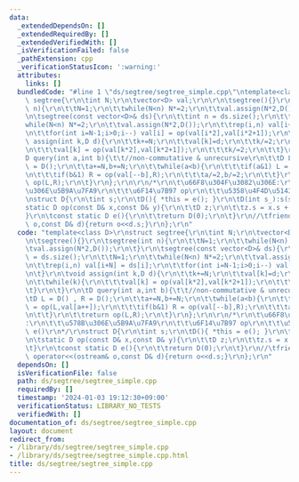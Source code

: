 ```yaml
---
data:
  _extendedDependsOn: []
  _extendedRequiredBy: []
  _extendedVerifiedWith: []
  _isVerificationFailed: false
  _pathExtension: cpp
  _verificationStatusIcon: ':warning:'
  attributes:
    links: []
  bundledCode: "#line 1 \"ds/segtree/segtree_simple.cpp\"\ntemplate<class D>\r\nstruct\
    \ segtree{\r\n\tint N;\r\n\tvector<D> val;\r\n\r\n\tsegtree(){}\r\n\tsegtree(int\
    \ n){\r\n\t\tN=1;\r\n\t\twhile(N<n) N*=2;\r\n\t\tval.assign(N*2,D());\r\n\t}\r\
    \n\tsegtree(const vector<D>& ds){\r\n\t\tint n = ds.size();\r\n\t\tN=1;\r\n\t\t\
    while(N<n) N*=2;\r\n\t\tval.assign(N*2,D());\r\n\t\trep(i,n) val[i+N] = ds[i];\r\
    \n\t\tfor(int i=N-1;i>0;i--) val[i] = op(val[i*2],val[i*2+1]);\r\n\t}\r\n\tvoid\
    \ assign(int k,D d){\r\n\t\tk+=N;\r\n\t\tval[k]=d;\r\n\t\tk/=2;\r\n\t\twhile(k){\r\
    \n\t\t\tval[k] = op(val[k*2],val[k*2+1]);\r\n\t\t\tk/=2;\r\n\t\t}\r\n\t}\r\n\t\
    D query(int a,int b){\t\t//non-commutative & unrecursive\r\n\t\tD L = D() , R\
    \ = D();\r\n\t\ta+=N,b+=N;\r\n\t\twhile(a<b){\r\n\t\t\tif(a&1) L = op(L,val[a++]);\r\
    \n\t\t\tif(b&1) R = op(val[--b],R);\r\n\t\t\ta/=2,b/=2;\r\n\t\t}\r\n\t\treturn\
    \ op(L,R);\r\n\t}\r\n};\r\n\r\n/*\r\n\t\u66F8\u304F\u3082\u306E:\r\n\t\t\u578B\
    \u306E\u5B9A\u7FA9\r\n\t\t\u6F14\u7B97 op\r\n\t\t\u5358\u4F4D\u5143 e()\r\n*/\r\
    \nstruct D{\r\n\tint s;\r\n\tD(){ *this = e(); }\r\n\tD(int s_):s(s_){}\r\n\t\
    static D op(const D& x,const D& y){\r\n\t\tD z;\r\n\t\tz.s = x.s + y.s;\r\n\t\
    }\r\n\tconst static D e(){\r\n\t\treturn D(0);\r\n\t}\r\n//\tfriend ostream& operator<<(ostream&\
    \ o,const D& d){return o<<d.s;}\r\n};\r\n"
  code: "template<class D>\r\nstruct segtree{\r\n\tint N;\r\n\tvector<D> val;\r\n\r\
    \n\tsegtree(){}\r\n\tsegtree(int n){\r\n\t\tN=1;\r\n\t\twhile(N<n) N*=2;\r\n\t\
    \tval.assign(N*2,D());\r\n\t}\r\n\tsegtree(const vector<D>& ds){\r\n\t\tint n\
    \ = ds.size();\r\n\t\tN=1;\r\n\t\twhile(N<n) N*=2;\r\n\t\tval.assign(N*2,D());\r\
    \n\t\trep(i,n) val[i+N] = ds[i];\r\n\t\tfor(int i=N-1;i>0;i--) val[i] = op(val[i*2],val[i*2+1]);\r\
    \n\t}\r\n\tvoid assign(int k,D d){\r\n\t\tk+=N;\r\n\t\tval[k]=d;\r\n\t\tk/=2;\r\
    \n\t\twhile(k){\r\n\t\t\tval[k] = op(val[k*2],val[k*2+1]);\r\n\t\t\tk/=2;\r\n\t\
    \t}\r\n\t}\r\n\tD query(int a,int b){\t\t//non-commutative & unrecursive\r\n\t\
    \tD L = D() , R = D();\r\n\t\ta+=N,b+=N;\r\n\t\twhile(a<b){\r\n\t\t\tif(a&1) L\
    \ = op(L,val[a++]);\r\n\t\t\tif(b&1) R = op(val[--b],R);\r\n\t\t\ta/=2,b/=2;\r\
    \n\t\t}\r\n\t\treturn op(L,R);\r\n\t}\r\n};\r\n\r\n/*\r\n\t\u66F8\u304F\u3082\u306E\
    :\r\n\t\t\u578B\u306E\u5B9A\u7FA9\r\n\t\t\u6F14\u7B97 op\r\n\t\t\u5358\u4F4D\u5143\
    \ e()\r\n*/\r\nstruct D{\r\n\tint s;\r\n\tD(){ *this = e(); }\r\n\tD(int s_):s(s_){}\r\
    \n\tstatic D op(const D& x,const D& y){\r\n\t\tD z;\r\n\t\tz.s = x.s + y.s;\r\n\
    \t}\r\n\tconst static D e(){\r\n\t\treturn D(0);\r\n\t}\r\n//\tfriend ostream&\
    \ operator<<(ostream& o,const D& d){return o<<d.s;}\r\n};\r\n"
  dependsOn: []
  isVerificationFile: false
  path: ds/segtree/segtree_simple.cpp
  requiredBy: []
  timestamp: '2024-01-03 19:12:30+09:00'
  verificationStatus: LIBRARY_NO_TESTS
  verifiedWith: []
documentation_of: ds/segtree/segtree_simple.cpp
layout: document
redirect_from:
- /library/ds/segtree/segtree_simple.cpp
- /library/ds/segtree/segtree_simple.cpp.html
title: ds/segtree/segtree_simple.cpp
---
```

